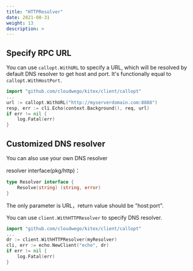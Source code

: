```yaml
---
title: "HTTPResolver"
date: 2021-08-31
weight: 13
description: >
---
```


## Specify RPC URL

You can use `callopt.WithURL` to specify a URL, which will be resolved by default DNS resolver to get host and port. It's functionally equal to `callopt.WithHostPort`.

```go
import "github.com/cloudwego/kitex/client/callopt"
...
url := callopt.WithURL("http://myserverdomain.com:8888")
resp, err := cli.Echo(context.Background(), req, url)
if err != nil {
	log.Fatal(err)
}
```

## Customized DNS resolver

You can also use your own DNS resolver

resolver interface(pkg/http)：

```go
type Resolver interface {
	Resolve(string) (string, error)
}
```

The only parameter is URL，return value should be "host:port".

You can use `client.WithHTTPResolver` to specify DNS resolver.

```go
import "github.com/cloudwego/kitex/client/callopt"
...
dr := client.WithHTTPResolver(myResolver)
cli, err := echo.NewClient("echo", dr)
if err != nil {
	log.Fatal(err)
}
```
